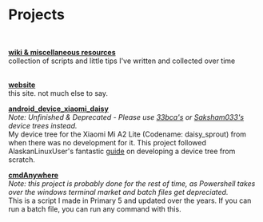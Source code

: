 <script>
    import IconExtLink from 'virtual:icons/lucide/external-link';
</script>

# Projects
<br>

**[wiki & miscellaneous resources<IconExtLink/>](https://github.com/JakeIsMeh/wiki-and-misc-resources)**<br>
collection of scripts and little tips I've written and collected over time<br>
<br>

**[website<IconExtLink/>](https://github.com/JakeIsMeh/website)**<br>
this site. not much else to say.
<br>

**[android_device_xiaomi_daisy<IconExtLink/>](https://github.com/JakeIsMeh/android_device_xiaomi_daisy)**<br>
*Note: Unfinished & Deprecated - Please use [33bca's<IconExtLink/>](https://github.com/33bca/android_device_xiaomi_daisy) or [Saksham033's<IconExtLink/>](https://github.com/Saksham033/device_xiaomi_daisy) device trees instead.*<br>
My device tree for the Xiaomi Mi A2 Lite (Codename: daisy_sprout) from when there was no development for it. This project followed AlaskanLinuxUser's fantastic [guide<IconExtLink/>](https://www.youtube.com/playlist?list=PLRJ9-cX1yE1nnhWBrZtuVz5YC2OPfQVVp) on developing a device tree from scratch.
<br>

**[cmdAnywhere<IconExtLink/>](https://github.com/JakeIsMeh/cmdAnywhere)**<br>
*Note: this project is probably done for the rest of time, as Powershell takes over the windows terminal market and batch files get depreciated.*<br/>
This is a script I made in Primary 5 and updated over the years. If you can run a batch file, you can run any command with this.

